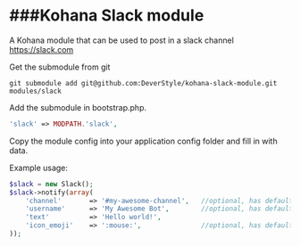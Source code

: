###Kohana Slack module
===================

A Kohana module that can be used to post in a slack channel https://slack.com

Get the submodule from git
```
git submodule add git@github.com:DeverStyle/kohana-slack-module.git modules/slack
```

Add the submodule in bootstrap.php.
```php
'slack'	=> MODPATH.'slack',
```

Copy the module config into your application config folder and fill in with data.

Example usage:
```php
$slack = new Slack();
$slack->notify(array(
	'channel'		=> '#my-awesome-channel',	//optional, has default config
	'username'		=> 'My Awesome Bot',		//optional, has default config
	'text'			=> 'Hello world!',
	'icon_emoji'	=> ':mouse:',				//optional, has default config
));
```